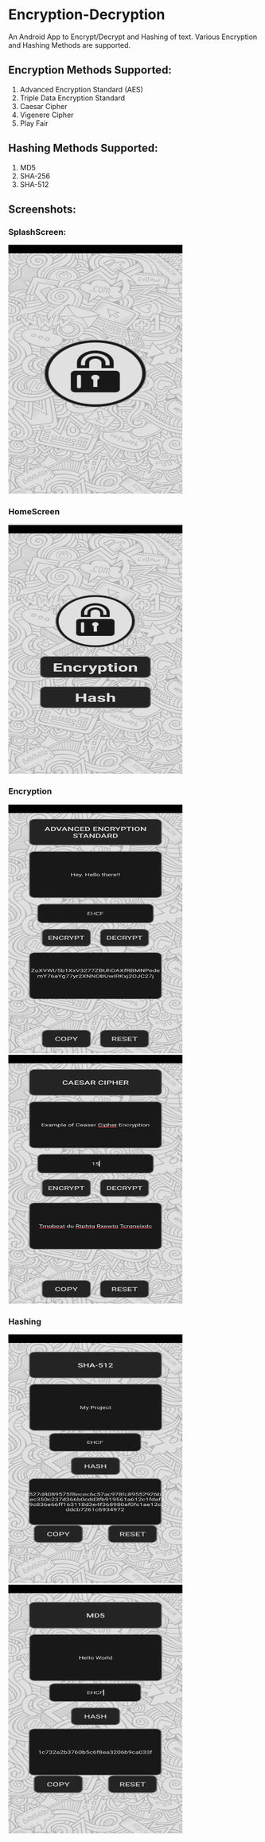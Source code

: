 # Encryption-Decryption
An Android App to Encrypt/Decrypt and Hashing of text. Various Encryption and Hashing Methods are supported. 

## Encryption Methods Supported:
1. Advanced Encryption Standard (AES)
2. Triple Data Encryption Standard
3. Caesar Cipher
4. Vigenere Cipher
5. Play Fair
## Hashing Methods Supported:
1. MD5
2. SHA-256
3. SHA-512

## Screenshots:

### SplashScreen:
  
<img src="https://raw.githubusercontent.com/Sanjupal3066/EHCF-Project/main/Screenshot/SplashScreen.jpg" width="350" height="500"/>


### HomeScreen

<img src="https://raw.githubusercontent.com/Sanjupal3066/EHCF-Project/main/Screenshot/HomeScreen.jpg" width="350" height="500">

### Encryption

<img src="https://raw.githubusercontent.com/Sanjupal3066/EHCF-Project/main/Screenshot/Encryption1.jpg" width="350" height="500">

<img src="https://raw.githubusercontent.com/Sanjupal3066/EHCF-Project/main/Screenshot/Encryption2.jpg" width="350" height="500">

### Hashing

<img src="https://raw.githubusercontent.com/Sanjupal3066/EHCF-Project/main/Screenshot/Hash1.jpg" width="350" height="500">

<img src="https://raw.githubusercontent.com/Sanjupal3066/EHCF-Project/main/Screenshot/Hash2.jpg" width="350" height="500">

